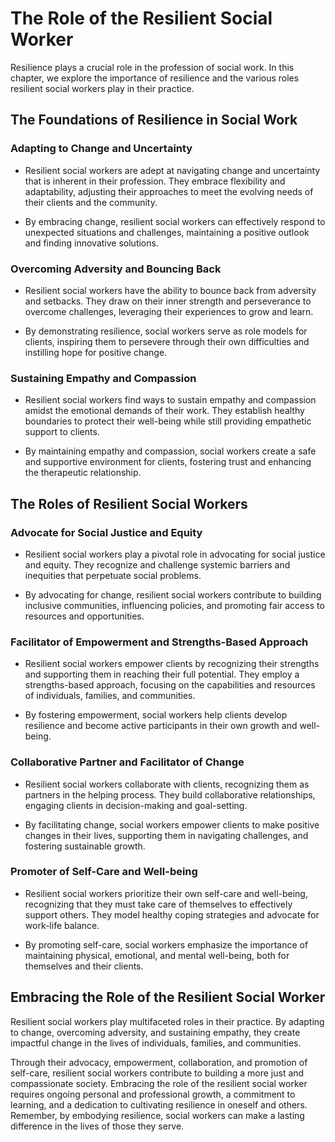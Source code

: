 The Role of the Resilient Social Worker
===================================================

Resilience plays a crucial role in the profession of social work. In this chapter, we explore the importance of resilience and the various roles resilient social workers play in their practice.

The Foundations of Resilience in Social Work
--------------------------------------------

### Adapting to Change and Uncertainty

* Resilient social workers are adept at navigating change and uncertainty that is inherent in their profession. They embrace flexibility and adaptability, adjusting their approaches to meet the evolving needs of their clients and the community.

* By embracing change, resilient social workers can effectively respond to unexpected situations and challenges, maintaining a positive outlook and finding innovative solutions.

### Overcoming Adversity and Bouncing Back

* Resilient social workers have the ability to bounce back from adversity and setbacks. They draw on their inner strength and perseverance to overcome challenges, leveraging their experiences to grow and learn.

* By demonstrating resilience, social workers serve as role models for clients, inspiring them to persevere through their own difficulties and instilling hope for positive change.

### Sustaining Empathy and Compassion

* Resilient social workers find ways to sustain empathy and compassion amidst the emotional demands of their work. They establish healthy boundaries to protect their well-being while still providing empathetic support to clients.

* By maintaining empathy and compassion, social workers create a safe and supportive environment for clients, fostering trust and enhancing the therapeutic relationship.

The Roles of Resilient Social Workers
-------------------------------------

### Advocate for Social Justice and Equity

* Resilient social workers play a pivotal role in advocating for social justice and equity. They recognize and challenge systemic barriers and inequities that perpetuate social problems.

* By advocating for change, resilient social workers contribute to building inclusive communities, influencing policies, and promoting fair access to resources and opportunities.

### Facilitator of Empowerment and Strengths-Based Approach

* Resilient social workers empower clients by recognizing their strengths and supporting them in reaching their full potential. They employ a strengths-based approach, focusing on the capabilities and resources of individuals, families, and communities.

* By fostering empowerment, social workers help clients develop resilience and become active participants in their own growth and well-being.

### Collaborative Partner and Facilitator of Change

* Resilient social workers collaborate with clients, recognizing them as partners in the helping process. They build collaborative relationships, engaging clients in decision-making and goal-setting.

* By facilitating change, social workers empower clients to make positive changes in their lives, supporting them in navigating challenges, and fostering sustainable growth.

### Promoter of Self-Care and Well-being

* Resilient social workers prioritize their own self-care and well-being, recognizing that they must take care of themselves to effectively support others. They model healthy coping strategies and advocate for work-life balance.

* By promoting self-care, social workers emphasize the importance of maintaining physical, emotional, and mental well-being, both for themselves and their clients.

Embracing the Role of the Resilient Social Worker
-------------------------------------------------

Resilient social workers play multifaceted roles in their practice. By adapting to change, overcoming adversity, and sustaining empathy, they create impactful change in the lives of individuals, families, and communities.

Through their advocacy, empowerment, collaboration, and promotion of self-care, resilient social workers contribute to building a more just and compassionate society. Embracing the role of the resilient social worker requires ongoing personal and professional growth, a commitment to learning, and a dedication to cultivating resilience in oneself and others. Remember, by embodying resilience, social workers can make a lasting difference in the lives of those they serve.
